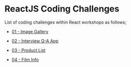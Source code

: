 # ReactJS Coding Challenges

List of coding challenges within React workshops as follows;

- [01 - Image Gallery](./001-Image-Gallery-App/README.md)

- [02 - Interview Q-A App](./002-Interview-Q-A-App/README.md)

- [03 - Product List](./003-Product-List/README.md)

- [04 - Film Info](./004-Film-Info/README.md)


